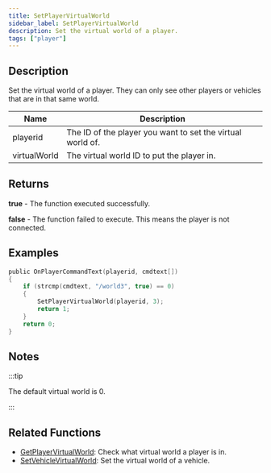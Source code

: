 ```yaml
---
title: SetPlayerVirtualWorld
sidebar_label: SetPlayerVirtualWorld
description: Set the virtual world of a player.
tags: ["player"]
---
```


## Description

Set the virtual world of a player. They can only see other players or vehicles that are in that same world.

| Name         | Description                                                |
| ------------ | ---------------------------------------------------------- |
| playerid     | The ID of the player you want to set the virtual world of. |
| virtualWorld | The virtual world ID to put the player in.                 |

## Returns

**true** - The function executed successfully.

**false** - The function failed to execute. This means the player is not connected.

## Examples

```c
public OnPlayerCommandText(playerid, cmdtext[])
{
    if (strcmp(cmdtext, "/world3", true) == 0)
    {
        SetPlayerVirtualWorld(playerid, 3);
        return 1;
    }
    return 0;
}
```

## Notes

:::tip

The default virtual world is 0.

:::

## Related Functions

- [GetPlayerVirtualWorld](GetPlayerVirtualWorld): Check what virtual world a player is in.
- [SetVehicleVirtualWorld](SetVehicleVirtualWorld): Set the virtual world of a vehicle.

